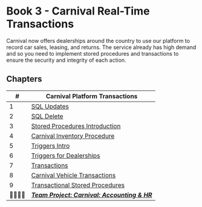 # Book 3 - Carnival Real-Time Transactions

Carnival now offers dealerships around the country to use our platform to record car sales, leasing, and returns. The service already has high demand and so you need to implement stored procedures and transactions to ensure the security and integrity of each action.

## Chapters

| #  | Carnival Platform Transactions |
|--|--|
| 1 | [SQL Updates](./chapters/SQL_UPDATE.md) |
| 2 | [SQL Delete](./chapters/SQL_DELETE.md) |
| 3 | [Stored Procedures Introduction](./chapters/STORED_PROCEDURES.md) |
| 4 | [Carnival Inventory Procedure](./chapters/INVENTORY_PROC.md) |
| 5 | [Triggers Intro](./chapters/TRIGGERS.md) |
| 6 | [Triggers for Dealerships](./chapters/DEALERSHIP_TRIGGERS.md) |
| 7 | [Transactions](./chapters/TRANSACTIONS.md) |
| 8 | [Carnival Vehicle Transactions](./chapters/VEHICLE_TRANSACTIONS.md) |
| 9 | [Transactional Stored Procedures](./chapters/TRANSACTION_STORED_PROCEDURE.md) |
| 👨‍👨‍👦‍👦 | [**_Team Project: Carnival: Accounting & HR_**](./chapters/CARNIVAL_ACCOUNTING_EMPLOYEES.md) |
